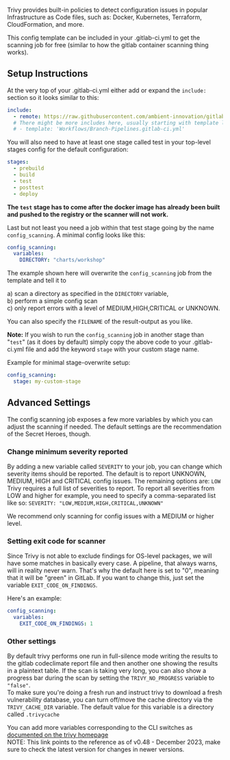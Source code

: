 Trivy provides built-in policies to detect configuration issues in popular Infrastructure as Code files, such as: Docker, Kubernetes, Terraform, CloudFormation, and more.

This config template can be included in your .gitlab-ci.yml to get the scanning job for free (similar to how the gitlab container scanning thing works).

## Setup Instructions
At the very top of your .gitlab-ci.yml either add or expand the `include:` section so it looks similar to this:  
```yaml
include:
  - remote: https://raw.githubusercontent.com/ambient-innovation/gitlab-trivy-config-checks/main/config-checks.yaml
  # There might be more includes here, usually starting with template like the following:
  # - template: 'Workflows/Branch-Pipelines.gitlab-ci.yml'
```

You will also need to have at least one stage called test in your top-level stages config for the default configuration:  
```yaml
stages:
  - prebuild
  - build
  - test
  - posttest
  - deploy
```  
**The `test` stage has to come after the docker image has already been built and pushed to the registry or the scanner will not work.**

Last but not least you need a job within that test stage going by the name `config_scanning`. A minimal config looks like this:  
```yaml
config_scanning:
  variables:
    DIRECTORY: "charts/workshop"
```

The example shown here will overwrite the `config_scanning` job from the template and tell it to

a) scan a directory as specified in the `DIRECTORY` variable,\
b) perform a simple config scan\
c) only report errors with a level of MEDIUM,HIGH,CRITICAL or UNKNOWN.  

You can also specify the `FILENAME` of the result-output as you like. 

**Note:** If you wish to run the `config_scanning` job in another stage than "`test`" (as it does by default) simply copy the above code to your .gitlab-ci.yml file and add the keyword `stage` with your custom stage name.

Example for minimal stage-overwrite setup:

```yaml
config_scanning:
  stage: my-custom-stage
```

## Advanced Settings  
The config scanning job exposes a few more variables by which you can adjust the scanning if needed. The default settings are the recommendation of the Secret Heroes, though.  

### Change minimum severity reported
By adding a new variable called `SEVERITY` to your job, you can change which severity items should be reported. The default is to report UNKNOWN, MEDIUM, HIGH and CRITICAL config issues. The remaining options are: `LOW`
Trivy requires a full list of severities to report. To report all severities from LOW and higher for example, you need to specify a comma-separated list like so: `SEVERITY: "LOW,MEDIUM,HIGH,CRITICAL,UNKNOWN"`

We recommend only scanning for config issues with a MEDIUM or higher level.

### Setting exit code for scanner

Since Trivy is not able to exclude findings for OS-level packages, we will have some matches in basically every case. 
A pipeline, that always warns, will in reality never warn. That's why the default here is set to "0", meaning that it 
will be "green" in GitLab. If you want to change this, just set the variable `EXIT_CODE_ON_FINDINGS`.

Here's an example:
```yaml
config_scanning:
  variables:
    EXIT_CODE_ON_FINDINGS: 1
```

### Other settings
By default trivy performs one run in full-silence mode writing the results to the gitlab codeclimate report file and then another one showing the results in a plaintext table. If the scan is taking very long, you can also show a progress bar during the scan by setting the `TRIVY_NO_PROGRESS` variable to `"false"`.  
To make sure you're doing a fresh run and instruct trivy to download a fresh vulnerability database, you can turn off/move the cache directory via the `TRIVY_CACHE_DIR` variable. The default value for this variable is a directory called `.trivycache`

You can add more variables corresponding to the CLI switches as [documented on the trivy homepage](https://aquasecurity.github.io/trivy/v0.48/docs/references/configuration/cli/trivy/)  
NOTE: This link points to the reference as of v0.48 - December 2023, make sure to check the latest version for changes in newer versions.
